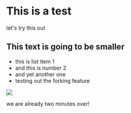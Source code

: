 # This is a test

let's try this out

## This text is going to be smaller

* this is list item 1
* and this is number 2
* and yet another one
* testing out the forking feature

![](images.jpg)

we are already two minutes over!
